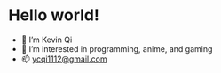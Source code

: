 # Hello world!
- 👋 I’m Kevin Qi
- 👀 I’m interested in programming, anime, and gaming
- 📫 ycqi1112@gmail.com

<!---
Fog1ess/Fog1ess is a ✨ special ✨ repository because its `README.md` (this file) appears on your GitHub profile.
You can click the Preview link to take a look at your changes.
--->
